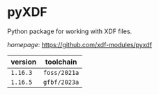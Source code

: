 # pyXDF

Python package for working with XDF files.

*homepage*: <https://github.com/xdf-modules/pyxdf>

version | toolchain
--------|----------
``1.16.3`` | ``foss/2021a``
``1.16.5`` | ``gfbf/2023a``
